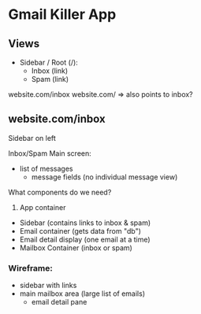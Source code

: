 
# Gmail Killer App

## Views
- Sidebar / Root (/):
  - Inbox (link)
  - Spam (link)

website.com/inbox
website.com/      => also points to inbox?


## website.com/inbox
Sidebar on left


Inbox/Spam Main screen:
- list of messages
  - message fields (no individual message view)


What components do we need?

1. App container
- Sidebar (contains links to inbox & spam)
- Email container (gets data from "db")
- Email detail display (one email at a time)
- Mailbox Container (inbox or spam)


### Wireframe:
- sidebar with links
- main mailbox area (large list of emails)
  - email detail pane
